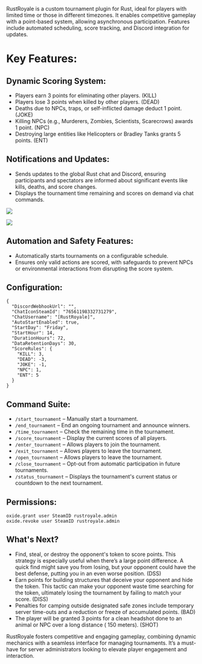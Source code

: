 RustRoyale is a custom tournament plugin for Rust, ideal for players with limited time or those in different timezones. It enables competitive gameplay with a point-based system, allowing asynchronous participation. Features include automated scheduling, score tracking, and Discord integration for updates.
# Key Features:
## Dynamic Scoring System:

* Players earn 3 points for eliminating other players. (KILL)
* Players lose 3 points when killed by other players. (DEAD)
* Deaths due to NPCs, traps, or self-inflicted damage deduct 1 point. (JOKE)
* Killing NPCs (e.g., Murderers, Zombies, Scientists, Scarecrows) awards 1 point. (NPC)
* Destroying large entities like Helicopters or Bradley Tanks grants 5 points. (ENT)

## Notifications and Updates:

* Sends updates to the global Rust chat and Discord, ensuring participants and spectators are informed about significant events like kills, deaths, and score changes.
* Displays the tournament time remaining and scores on demand via chat commands.

![](https://potaetobag.live/imgs/potaetobag-rustroyale-ingame.png)

![](https://potaetobag.live/imgs/potaetobag-rustroyale-discord.png)

## Automation and Safety Features:

* Automatically starts tournaments on a configurable schedule.
* Ensures only valid actions are scored, with safeguards to prevent NPCs or environmental interactions from disrupting the score system.

## Configuration:
```
{
  "DiscordWebhookUrl": "",
  "ChatIconSteamId": "76561198332731279",
  "ChatUsername": "[RustRoyale]",
  "AutoStartEnabled": true,
  "StartDay": "Friday",
  "StartHour": 14,
  "DurationHours": 72,
  "DataRetentionDays": 30,
  "ScoreRules": {
    "KILL": 3,
    "DEAD": -3,
    "JOKE": -1,
    "NPC": 1,
    "ENT": 5
  }
}
```

## Command Suite:

* `/start_tournament` – Manually start a tournament.
* `/end_tournament` – End an ongoing tournament and announce winners.
* `/time_tournament` – Check the remaining time in the tournament.
* `/score_tournament` – Display the current scores of all players.
* `/enter_tournament` – Allows players to join the tournament.
* `/exit_tournament` – Allows players to leave the tournament.
* `/open_tournament` – Allows players to leave the tournament.
* `/close_tournament` – Opt-out from automatic participation in future tournaments.
* `/status_tournament` – Displays the tournament's current status or countdown to the next tournament.

## Permissions:
```
oxide.grant user SteamID rustroyale.admin
oxide.revoke user SteamID rustroyale.admin
```

## What's Next?
* Find, steal, or destroy the opponent's token to score points. This strategy is especially useful when there’s a large point difference. A quick find might save you from losing, but your opponent could have the best defense, putting you in an even worse position. (DSS)
* Earn points for building structures that deceive your opponent and hide the token. This tactic can make your opponent waste time searching for the token, ultimately losing the tournament by failing to match your score. (DISS)
* Penalties for camping outside designated safe zones include temporary server time-outs and a reduction or freeze of accumulated points. (BAD)
* The player will be granted 3 points for a clean headshot done to an animal or NPC over a long distance ( 150 meters). (SHOT)

RustRoyale fosters competitive and engaging gameplay, combining dynamic mechanics with a seamless interface for managing tournaments. It’s a must-have for server administrators looking to elevate player engagement and interaction.
